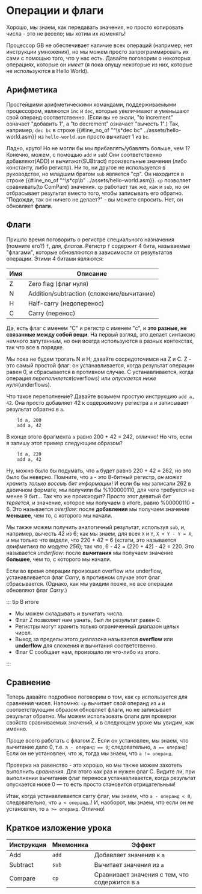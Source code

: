 # Операции и флаги

Хорошо, мы знаем, как передавать значения, но просто копировать числа - это не весело; мы хотим их изменять!

Процессор GB не обеспечивает наличие всех операций (например, нет инструкции умножения), но мы можем просто запрограммировать их сами с помощью того, что у нас есть.
Давайте поговорим о некоторых операциях, которые он *имеет* (я пока опущу некоторые из них, которые не используются в Hello World).

## Арифметика

Простейшими арифметическими командами, поддерживаемыми процессором, являются `inc` и `dec`, которые увеличивают и уменьшают свой операнд соответственно.
(Если вы не знали, "to increment" означает "добавить 1", а "to decrement" означает "вычесть 1".)
Так, например, `dec bc` в строке {{#line_no_of "^\s*dec bc" ../assets/hello-world.asm}} из `hello-world.asm` просто вычитает 1 из `bc`.

Ладно, круто!
Но не могли бы мы прибавлять/убавлять больше, чем 1?
Конечно, можем, с помощью `add` и `sub`!
Они соответственно добавляют(ADD) и вычитают(SUBtract) произвольные значения (либо константу, либо регистр).
Ни то, ни другое не используется в руководстве, но младшим братом `sub` является "cp". Он находится в строке {{#line_no_of "^\s*cp\b" ../assets/hello-world.asm}}.
`cp` позволяет сравнивать(to ComPare) значения.
`cp` работает так же, как и `sub`, но он отбрасывает результат вместо того, чтобы записывать его обратно.
"Подожди, так он ничего не делает?" - вы можете спросить. Нет, он обновляет **флаги**.

## Флаги

Пришло время поговорить о регистре специального назначения (помните его?) `f`, для, *флагов*.
Регистр `f` содержит 4 бита, называемые "флагами", которые обновляются в зависимости от результатов операции.
Этими 4 битами являются:

Имя  | Описание
-----|---------------------
  Z  | Zero flag (флаг нуля)
  N  | Addition/subtraction (сложение/вычитание)
  H  | Half-carry (недоперенос)
  C  | Carry (перенос)

Да, есть флаг с именем "C" и регистр с именем "c", и **это разные, не связанные между собой вещи**.
На первый взгляд, это делает синтаксис немного запутанным, но они всегда используются в разных контекстах, так что все в порядке.

Мы пока не будем трогать N и H; давайте сосредоточимся на Z и C.
Z - это самый простой флаг: он устанавливается, когда результат операции равен 0, и сбрасывается в противном случае.
C устанавливается, когда операция *переполняется*(overflows) или *опускается ниже нуля*(underflows).

Что такое переполнение?
Давайте возьмем простую инструкцию `add a, 42`.
Она просто добавляет 42 к содержимому регистра `a` и записывает результат обратно в `a`.

```rgbasm
    ld a, 200
    add a, 42
```

В конце этого фрагмента `a` равно 200 + 42 = 242, отлично!
Но что, если я запишу этот пример следующим образом?

```rgbasm
    ld a, 220
    add a, 42
```

Ну, можно было бы подумать, что `a` будет равно 220 + 42 = 262, но это было бы неверно.
Помните, что `a` - это 8-битный регистр, *он может хранить только восемь бит информации*!
И если бы мы записали 262 в двоичном формате, мы получили бы %100000110, для чего требуется не менее 9 бит...
Так что же происходит?
Просто этот девятый бит *теряется*, и значение, которое мы получаем в итоге, равно %00000110 = 6.
Это называется *overflow*: после **добавления** мы получаем значение **меньшее**, чем то, с которого мы начали.

Мы также можем получить аналогичный результат, используя `sub`, и, например, вычесть 42 из 6; как мы знаем, для всех `X` и `Y`, `X + Y - Y = X`, и мы только что видели, что 220 + 42 = 6 (кстати, это называется *арифметика по модулю 256*); так что, 6 - 42 = (220 + 42) - 42 = 220.
Это называется *underflow*: после **вычитания** мы получаем значение **большее**, чем то, с которого мы начали.

Если во время операции произошел overflow или underflow, устанавливается флаг *Carry*, в противном случае этот флаг сбрасывается.
(Однако, как мы увидим позже, не все операции обновляют флаг *Carry*.)

::: tip В итоге

- Мы можем складывать и вычитать числа.
- Флаг Z позволяет нам узнать, был ли результат равен 0.
- Регистры могут хранить только ограниченный диапазон целых чисел.
- Выход за пределы этого диапазона называется **overflow** или **underflow** для сложения и вычитания соответственно.
- Флаг C сообщает нам, произошло ли что-либо из этого.

:::

## Сравнение

Теперь давайте подробнее поговорим о том, как `cp` используется для сравнения чисел.
Напомню: `cp` вычитает свой операнд из `a` и соответствующим образом обновляет флаги, но не записывает результат обратно.
Мы можем использовать флаги для проверки свойств сравниваемых значений, и в следующем уроке мы увидим, как именно.

Проще всего работать с флагом Z.
Если он установлен, мы знаем, что вычитание дало 0, т.е. `a - операнд == 0`; следовательно, `a == операнд`!
Если он не установлен, что ж, тогда мы знаем, что `a != операнд`.

Проверка на равенство - это хорошо, но мы также можем захотеть выполнить *сравнения*.
Для этого как раз и нужен флаг С.
Видите ли, при выполнении вычитания флаг переноса устанавливается, когда результат опускается ниже 0 — то есть просто становится отрицательным!

Итак, когда устанавливается carry флаг, мы знаем, что `a - операнд < 0`, следовательно, что `a < операнд`..!
И, наоборот, мы знаем, что если он *не* установлен, то `a >= операнд`.
Отлично!

## Краткое изложение урока

Инструкция  |Мнемоника | Эффект
------------|----------|---------------------------------------------
Add         | `add`    | Добавляет значения к `a`
Subtract    | `sub`    | Вычитает значения из `a`
Compare     | `cp`     | Сравнивает значения с тем, что содержится в `a`
